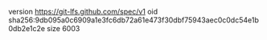 version https://git-lfs.github.com/spec/v1
oid sha256:9db095a0c6909a1e3fc6db72a61e473f30dbf75943aec0c0dc54e1b0db2e1c2e
size 6003
